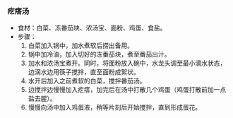 ### 疙瘩汤

- 食材：白菜、冻番茄块、浓汤宝、面粉、鸡蛋、食盐。
- 步骤：
  1. 白菜加入锅中，加水煮软后捞出备用。
  2. 锅中加冷油，加入切好的冻番茄块，煮至番茄出汁。
  3. 加水和浓汤宝煮开。同时，将面粉放入碗中，水龙头调至最小滴水状态，边滴水边用筷子搅拌，直至面粉成絮状。
  4. 水开后加入之前煮软的白菜，搅拌番茄汤。
  5. 边搅拌边慢慢加入疙瘩，加完后在汤中打散几个鸡蛋（鸡蛋打散前加一点盐去腥）。
  6. 慢慢向汤中加入鸡蛋液，稍等片刻后开始搅拌，直到形成蛋花。
